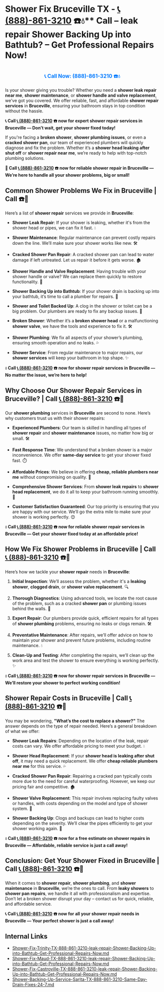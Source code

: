 # Shower Fix Bruceville TX - [📞 (888)-861-3210](https://plumbing-texas-3210.netlify.app) ☎️💧** Call – leak repair Shower Backing Up into Bathtub? – Get Professional Repairs Now!
# 

<p align="center" style="font-size: 1.2em; font-weight: bold; margin: 20px 0;">
  <a href="https://plumbing-texas-3210.netlify.app" target="_blank" style="color: #007BFF; text-decoration: none;">📞 Call Now: (888)-861-3210 ☎️💧</a>
</p>

Is your shower giving you trouble? Whether you need a **shower leak repair near me**, **shower maintenance**, or **shower handle and valve replacement**, we’ve got you covered. We offer reliable, fast, and affordable **shower repair services** in **Bruceville**, ensuring your bathroom stays in top condition without the hassle.

**📞 Call [📞 (888)-861-3210](https://plumbing-texas-3210.netlify.app) ☎️ now for expert shower repair services in Bruceville — Don’t wait, get your shower fixed today!**

If you're facing a **broken shower**, **shower plumbing issues**, or even a **cracked shower pan**, our team of experienced plumbers will quickly diagnose and fix the problem. Whether it’s a **shower head leaking after shut off** or **shower repair near me**, we’re ready to help with top-notch plumbing solutions.

**🚨 Call [📞 (888)-861-3210](https://plumbing-texas-3210.netlify.app) ☎️ now for **reliable shower repair** in Bruceville — We’re here to handle all your shower problems, big or small!**

## **Common Shower Problems We Fix in Bruceville | Call  ☎️🔧**

Here’s a list of **shower repair** services we provide in **Bruceville**:

- **Shower Leak Repair**: If your shower is leaking, whether it's from the shower head or pipes, we can fix it fast. 💧

- **Shower Maintenance**: Regular maintenance can prevent costly repairs down the line. We’ll make sure your shower works like new. 🛠️

- **Cracked Shower Pan Repair**: A cracked shower pan can lead to water damage if left untreated. Let us repair it before it gets worse. 🏚️

- **Shower Handle and Valve Replacement**: Having trouble with your shower handle or valve? We can replace them quickly to restore functionality. 🔧

- **Shower Backing Up into Bathtub**: If your shower drain is backing up into your bathtub, it’s time to call a plumber for repairs. 🚿

- **Shower and Toilet Backed Up**: A clog in the shower or toilet can be a big problem. Our plumbers are ready to fix any backup issues. 🚽

- **Broken Shower**: Whether it’s a **broken shower head** or a malfunctioning **shower valve**, we have the tools and experience to fix it. 🛠️

- **Shower Plumbing**: We fix all aspects of your shower’s plumbing, ensuring smooth operation and no leaks. 💦

- **Shower Service**: From regular maintenance to major repairs, our **shower services** will keep your bathroom in top shape. ✨

**💧 Call [📞 (888)-861-3210](https://plumbing-texas-3210.netlify.app) ☎️ now for **shower repair** services in Bruceville — No matter the issue, we’re here to help!**

## **Why Choose Our Shower Repair Services in Bruceville? | Call [📞 (888)-861-3210](https://plumbing-texas-3210.netlify.app) ☎️🔧**

Our **shower plumbing** services in **Bruceville** are second to none. Here’s why customers trust us with their shower repairs:

- **Experienced Plumbers**: Our team is skilled in handling all types of **shower repair** and **shower maintenance** issues, no matter how big or small. 🛠️

- **Fast Response Time**: We understand that a broken shower is a major inconvenience. We offer **same-day service** to get your shower fixed fast. ⏱️

- **Affordable Prices**: We believe in offering **cheap, reliable plumbers near me** without compromising on quality. 💸

- **Comprehensive Shower Services**: From **shower leak repairs** to **shower head replacement**, we do it all to keep your bathroom running smoothly. 🔧

- **Customer Satisfaction Guaranteed**: Our top priority is ensuring that you are happy with our service. We’ll go the extra mile to make sure your shower is working perfectly. 😊

**💧 Call [📞 (888)-861-3210](https://plumbing-texas-3210.netlify.app) ☎️ now for reliable **shower repair** services in Bruceville — Get your shower fixed today at an affordable price!**

## **How We Fix Shower Problems in Bruceville | Call [📞 (888)-861-3210](https://plumbing-texas-3210.netlify.app) ☎️🔧**

Here’s how we tackle your **shower repair** needs in **Bruceville**:

1. **Initial Inspection**: We’ll assess the problem, whether it's a **leaking shower**, **clogged drain**, or **shower valve replacement**. 🔍

2. **Thorough Diagnostics**: Using advanced tools, we locate the root cause of the problem, such as a cracked **shower pan** or plumbing issues behind the walls. 🧪

3. **Expert Repair**: Our plumbers provide quick, efficient repairs for all types of **shower plumbing** problems, ensuring no leaks or clogs remain. 🛠️

4. **Preventative Maintenance**: After repairs, we’ll offer advice on how to maintain your shower and prevent future problems, including routine maintenance. 💧

5. **Clean-Up and Testing**: After completing the repairs, we’ll clean up the work area and test the shower to ensure everything is working perfectly. ✨

**💧 Call [📞 (888)-861-3210](https://plumbing-texas-3210.netlify.app) ☎️ now for **shower repair** services in Bruceville — We’ll restore your shower to perfect working condition!**

## **Shower Repair Costs in Bruceville | Call [📞 (888)-861-3210](https://plumbing-texas-3210.netlify.app) ☎️💸**

You may be wondering, **"What’s the cost to replace a shower?"** The answer depends on the type of repair needed. Here’s a general breakdown of what we offer:

- **Shower Leak Repairs**: Depending on the location of the leak, repair costs can vary. We offer affordable pricing to meet your budget. 💧

- **Shower Head Replacement**: If your **shower head is leaking after shut off**, it may need a quick replacement. We offer **cheap reliable plumbers near me** for this service. 💦

- **Cracked Shower Pan Repair**: Repairing a cracked pan typically costs more due to the need for careful waterproofing. However, we keep our pricing fair and competitive. 🏚️

- **Shower Valve Replacement**: This repair involves replacing faulty valves or handles, with costs depending on the model and type of shower system. 🔧

- **Shower Backing Up**: Clogs and backups can lead to higher costs depending on the severity. We’ll clear the pipes efficiently to get your shower working again. 🚿

**💧 Call [📞 (888)-861-3210](https://plumbing-texas-3210.netlify.app) ☎️ now for a free estimate on **shower repairs** in Bruceville — Affordable, reliable service is just a call away!**

## **Conclusion: Get Your Shower Fixed in Bruceville | Call [📞 (888)-861-3210](https://plumbing-texas-3210.netlify.app) ☎️🚿**

When it comes to **shower repair**, **shower plumbing**, and **shower maintenance** in **Bruceville**, we’re the ones to call. From **leaky showers** to **shower pan repairs**, we handle it all with professionalism and expertise. Don’t let a broken shower disrupt your day – contact us for quick, reliable, and affordable service.

**📞 Call [📞 (888)-861-3210](https://plumbing-texas-3210.netlify.app) ☎️ now for all your **shower repair** needs in Bruceville — Your perfect shower is just a call away!**


## Internal Links
- [Shower-Fix-Trinity-TX-888-861-3210-leak-repair-Shower-Backing-Up-into-Bathtub-Get-Professional-Repairs-Now.md](https://github.com/allyoucaneatsushiin/plumbing-texas/blob/main/Shower-Fix-Trinity-TX-888-861-3210-leak-repair-Shower-Backing-Up-into-Bathtub-Get-Professional-Repairs-Now.md)
- [Shower-Fix-Maud-TX-888-861-3210-leak-repair-Shower-Backing-Up-into-Bathtub-Get-Professional-Repairs-Now.md](https://github.com/allyoucaneatsushiin/plumbing-texas/blob/main/Shower-Fix-Maud-TX-888-861-3210-leak-repair-Shower-Backing-Up-into-Bathtub-Get-Professional-Repairs-Now.md)
- [Shower-Fix-Castroville-TX-888-861-3210-leak-repair-Shower-Backing-Up-into-Bathtub-Get-Professional-Repairs-Now.md](https://github.com/allyoucaneatsushiin/plumbing-texas/blob/main/Shower-Fix-Castroville-TX-888-861-3210-leak-repair-Shower-Backing-Up-into-Bathtub-Get-Professional-Repairs-Now.md)
- [Shower-Backing-Up-Service-Sarita-TX-888-861-3210-Same-Day-Drain-Fixes-24-7.md](https://github.com/allyoucaneatsushiin/plumbing-texas/blob/main/Shower-Backing-Up-Service-Sarita-TX-888-861-3210-Same-Day-Drain-Fixes-24-7.md)
